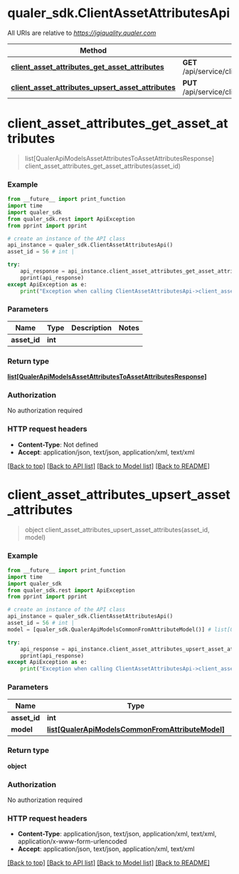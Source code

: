 # qualer_sdk.ClientAssetAttributesApi

All URIs are relative to *https://jgiquality.qualer.com*

Method | HTTP request | Description
------------- | ------------- | -------------
[**client_asset_attributes_get_asset_attributes**](ClientAssetAttributesApi.md#client_asset_attributes_get_asset_attributes) | **GET** /api/service/clients/assets/{assetId}/attributes | 
[**client_asset_attributes_upsert_asset_attributes**](ClientAssetAttributesApi.md#client_asset_attributes_upsert_asset_attributes) | **PUT** /api/service/clients/assets/{assetId}/attributes | 


# **client_asset_attributes_get_asset_attributes**
> list[QualerApiModelsAssetAttributesToAssetAttributesResponse] client_asset_attributes_get_asset_attributes(asset_id)



### Example
```python
from __future__ import print_function
import time
import qualer_sdk
from qualer_sdk.rest import ApiException
from pprint import pprint

# create an instance of the API class
api_instance = qualer_sdk.ClientAssetAttributesApi()
asset_id = 56 # int | 

try:
    api_response = api_instance.client_asset_attributes_get_asset_attributes(asset_id)
    pprint(api_response)
except ApiException as e:
    print("Exception when calling ClientAssetAttributesApi->client_asset_attributes_get_asset_attributes: %s\n" % e)
```

### Parameters

Name | Type | Description  | Notes
------------- | ------------- | ------------- | -------------
 **asset_id** | **int**|  | 

### Return type

[**list[QualerApiModelsAssetAttributesToAssetAttributesResponse]**](QualerApiModelsAssetAttributesToAssetAttributesResponse.md)

### Authorization

No authorization required

### HTTP request headers

 - **Content-Type**: Not defined
 - **Accept**: application/json, text/json, application/xml, text/xml

[[Back to top]](#) [[Back to API list]](../README.md#documentation-for-api-endpoints) [[Back to Model list]](../README.md#documentation-for-models) [[Back to README]](../README.md)

# **client_asset_attributes_upsert_asset_attributes**
> object client_asset_attributes_upsert_asset_attributes(asset_id, model)



### Example
```python
from __future__ import print_function
import time
import qualer_sdk
from qualer_sdk.rest import ApiException
from pprint import pprint

# create an instance of the API class
api_instance = qualer_sdk.ClientAssetAttributesApi()
asset_id = 56 # int | 
model = [qualer_sdk.QualerApiModelsCommonFromAttributeModel()] # list[QualerApiModelsCommonFromAttributeModel] | 

try:
    api_response = api_instance.client_asset_attributes_upsert_asset_attributes(asset_id, model)
    pprint(api_response)
except ApiException as e:
    print("Exception when calling ClientAssetAttributesApi->client_asset_attributes_upsert_asset_attributes: %s\n" % e)
```

### Parameters

Name | Type | Description  | Notes
------------- | ------------- | ------------- | -------------
 **asset_id** | **int**|  | 
 **model** | [**list[QualerApiModelsCommonFromAttributeModel]**](QualerApiModelsCommonFromAttributeModel.md)|  | 

### Return type

**object**

### Authorization

No authorization required

### HTTP request headers

 - **Content-Type**: application/json, text/json, application/xml, text/xml, application/x-www-form-urlencoded
 - **Accept**: application/json, text/json, application/xml, text/xml

[[Back to top]](#) [[Back to API list]](../README.md#documentation-for-api-endpoints) [[Back to Model list]](../README.md#documentation-for-models) [[Back to README]](../README.md)

